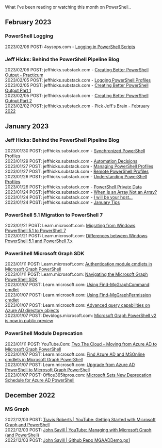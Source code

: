 What I've been reading or watching this month on PowerShell..

## February 2023

### PowerShell Logging

2023/02/06 POST: 4sysops.com - [Logging in PowerShell Scripts](https://4sysops.com/archives/logging-in-powershell-scripts/)<br>

### Jeff Hicks: Behind the PowerShell Pipeline Blog

2023/02/06 POST: jeffhicks.substack.com - [Creating Better PowerShell Output - Practicum](https://jeffhicks.substack.com/p/creating-better-powershell-output-50c)<br>
2023/02/05 POST: jeffhicks.substack.com - [Logging PowerShell Profiles](https://jeffhicks.substack.com/p/logging-powershell-profiles)<br>
2023/02/05 POST: jeffhicks.substack.com - [Creating Better PowerShell Output Part 1](https://jeffhicks.substack.com/p/creating-better-powershell-output)<br>
2023/02/05 POST: jeffhicks.substack.com - [Creating Better PowerShell Output Part 2](https://jeffhicks.substack.com/p/creating-better-powershell-output-3e2)<br>
2023/02/02 POST: jeffhicks.substack.com - [Pick Jeff's Brain - February 2022](https://jeffhicks.substack.com/p/pick-jeffs-brain-february-2022)<br>

## January 2023

### Jeff Hicks: Behind the PowerShell Pipeline Blog

2023/01/30 POST: jeffhicks.substack.com - [Synchronized PowerShell Profiles](https://jeffhicks.substack.com/p/synchronized-powershell-profiles)<br>
2023/01/29 POST: jeffhicks.substack.com - [Automation Decisions](https://jeffhicks.substack.com/p/automation-decisions)<br>
2023/01/27 POST: jeffhicks.substack.com - [Managing PowerShell Profiles](https://jeffhicks.substack.com/p/managing-powershell-profiles)<br>
2023/01/27 POST: jeffhicks.substack.com - [Remote PowerShell Profiles](https://jeffhicks.substack.com/p/remote-powershell-profiles)<br>
2023/01/26 POST: jeffhicks.substack.com - [Understanding PowerShell Profiles](https://jeffhicks.substack.com/p/understanding-powershell-profiles)<br>
2023/01/26 POST: jeffhicks.substack.com - [PowerShell Private Data](https://jeffhicks.substack.com/p/powershell-private-data)<br>
2023/01/24 POST: jeffhicks.substack.com - [When Is an Array Not an Array?](https://jeffhicks.substack.com/p/when-is-an-array-not-an-array)<br>
2023/01/24 POST: jeffhicks.substack.com - [I will be your host...](https://jeffhicks.substack.com/p/i-will-be-your-host)<br>
2023/01/24 POST: jeffhicks.substack.com - [January Tips](https://jeffhicks.substack.com/p/january-tips)<br>

### PowerShell 5.1 Migration to PowerShell 7

2023/01/21 POST: Learn.microsoft.com: [Migrating from Windows PowerShell 5.1 to PowerShell 7](https://learn.microsoft.com/en-us/powershell/scripting/whats-new/migrating-from-windows-powershell-51-to-powershell-7?view=powershell-7.3)<br>
2023/01/21 POST: Learn.microsoft.com: [Differences between Windows PowerShell 5.1 and PowerShell 7.x](https://learn.microsoft.com/en-us/powershell/scripting/whats-new/differences-from-windows-powershell?view=powershell-7.3)

### PowerShell Microsoft Graph SDK

2023/01/11 POST: Learn.microsoft.com: [Authentication module cmdlets in Microsoft Graph PowerShell](https://learn.microsoft.com/en-us/powershell/microsoftgraph/authentication-commands?view=graph-powershell-1.0)<br>
2023/01/11 POST: Learn.microsoft.com: [Navigating the Microsoft Graph PowerShell SDK](https://learn.microsoft.com/en-us/powershell/microsoftgraph/navigating?view=graph-powershell-1.0)<br>
2023/01/07 POST: Learn.microsoft.com: [Using Find-MgGraphCommand cmdlet](https://learn.microsoft.com/en-us/powershell/microsoftgraph/find-mg-graph-command?view=graph-powershell-1.0)<br>
2023/01/07 POST: Learn.microsoft.com: [Using Find-MgGraphPermission cmdlet](https://learn.microsoft.com/en-us/powershell/microsoftgraph/find-mg-graph-permission?view=graph-powershell-1.0)<br>
2023/01/07 POST: Learn.microsoft.com: [Advanced query capabilities on Azure AD directory objects](https://learn.microsoft.com/en-us/graph/aad-advanced-queries?tabs=powershell)<br>
2023/01/07 POST: Devblogs.microsoft.com: [Microsoft Graph PowerShell v2 is now in public preview](https://devblogs.microsoft.com/microsoft365dev/microsoft-graph-powershell-v2-is-now-in-public-preview-half-the-size-and-will-speed-up-your-automations/)<br>

### PowerShell Module Deprecation
2023/01/11 POST: YouTube.Com: [Two The Cloud - Moving from Azure AD to Microsoft Graph PowerShell](https://www.youtube.com/watch?v=Phxuta2NmlI)<br>
2023/01/07 POST: Learn.microsoft.com: [Find Azure AD and MSOnline cmdlets in Microsoft Graph PowerShell](https://learn.microsoft.com/en-us/powershell/microsoftgraph/azuread-msoline-cmdlet-map?view=graph-powershell-1.0)<br>
2023/01/07 POST: Learn.microsoft.com: [Upgrade from Azure AD PowerShell to Microsoft Graph PowerShell](https://learn.microsoft.com/en-us/powershell/microsoftgraph/migration-steps?view=graph-powershell-1.0)<br>
2023/01/07 POST: Office365itpros.com: [Microsoft Sets New Deprecation Schedule for Azure AD PowerShell](https://office365itpros.com/2022/03/17/azure-ad-powershell-deprecation/)<br>

## December 2022

### MS Graph
2022/12/03 POST: [Travis Roberts | YouTube: Getting Started with Microsoft Graph and PowerShell](https://www.youtube.com/watch?v=oilylijvbic)<br>
2022/12/03 POST: [John Savill | YouTube: Managing with Microsoft Graph (and PowerShell)](https://www.youtube.com/watch?v=bF8vkzXJsAY)<br>
2022/12/03 POST: [John Savill | Github Repo MGAADDemo.ps1](https://github.com/johnthebrit/RandomStuff/blob/master/AzureAD/MGAADDemo.ps1)
